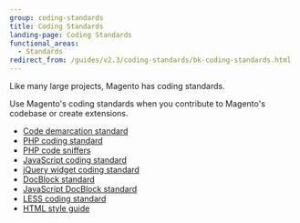 ```yaml
---
group: coding-standards
title: Coding Standards
landing-page: Coding Standards
functional_areas:
  - Standards
redirect_from: /guides/v2.3/coding-standards/bk-coding-standards.html
---
```


<!-- This topic is referred to from Magento 2 code! Don't change the {% glossarytooltip a05c59d3-77b9-47d0-92a1-2cbffe3f8622 %}URL{% endglossarytooltip %} without informing engineering! -->

<!-- Referring file: contributing.md owned by core -->

Like many large projects, Magento has coding standards. 

Use Magento's coding standards when you contribute to Magento's codebase or create extensions.

* [Code demarcation standard]({{page.baseurl}}/coding-standards/demarcation.html)
* [PHP coding standard]({{page.baseurl}}/coding-standards/php.html)
* [PHP code sniffers]({{page.baseurl}}/coding-standards/sniffers.html)
* [JavaScript coding standard]({{page.baseurl}}/coding-standards/javascript.html)
* [jQuery widget coding standard]({{page.baseurl}}/coding-standards/javascript/jquery-widgets.html)
* [DocBlock standard]({{page.baseurl}}/coding-standards/general-docblock.html)
* [JavaScript DocBlock standard]({{page.baseurl}}/coding-standards/javascript/dockblock.html)
* [LESS coding standard]({{page.baseurl}}/coding-standards/less.html)
* [HTML style guide]({{page.baseurl}}/coding-standards/html-style.html)

